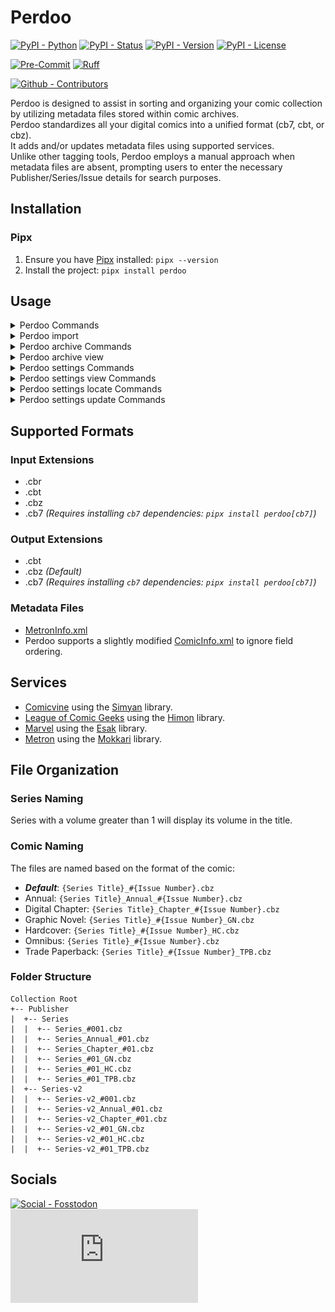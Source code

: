 # Perdoo

[![PyPI - Python](https://img.shields.io/pypi/pyversions/Perdoo.svg?logo=PyPI&label=Python&style=flat-square)](https://pypi.python.org/pypi/Perdoo/)
[![PyPI - Status](https://img.shields.io/pypi/status/Perdoo.svg?logo=PyPI&label=Status&style=flat-square)](https://pypi.python.org/pypi/Perdoo/)
[![PyPI - Version](https://img.shields.io/pypi/v/Perdoo.svg?logo=PyPI&label=Version&style=flat-square)](https://pypi.python.org/pypi/Perdoo/)
[![PyPI - License](https://img.shields.io/pypi/l/Perdoo.svg?logo=PyPI&label=License&style=flat-square)](https://opensource.org/licenses/MIT)

[![Pre-Commit](https://img.shields.io/badge/pre--commit-enabled-brightgreen?logo=pre-commit&style=flat-square)](https://github.com/pre-commit/pre-commit)
[![Ruff](https://img.shields.io/badge/ruff-enabled-brightgreen?logo=ruff&style=flat-square)](https://github.com/astral-sh/ruff)

[![Github - Contributors](https://img.shields.io/github/contributors/Buried-In-Code/Perdoo.svg?logo=Github&label=Contributors&style=flat-square)](https://github.com/Buried-In-Code/Perdoo/graphs/contributors)

Perdoo is designed to assist in sorting and organizing your comic collection by utilizing metadata files stored within comic archives.\
Perdoo standardizes all your digital comics into a unified format (cb7, cbt, or cbz).\
It adds and/or updates metadata files using supported services.\
Unlike other tagging tools, Perdoo employs a manual approach when metadata files are absent, prompting users to enter the necessary Publisher/Series/Issue details for search purposes.

## Installation

### Pipx

1. Ensure you have [Pipx](https://pipxproject.github.io/pipx/) installed: `pipx --version`
2. Install the project: `pipx install perdoo`

## Usage

<details><summary>Perdoo Commands</summary>

  <!-- RICH-CODEX hide_command: true -->
  ![`uv run Perdoo --help`](docs/img/perdoo-commands.svg)

</details>
<details><summary>Perdoo import</summary>

  <!-- RICH-CODEX hide_command: true -->
  ![`uv run Perdoo import --help`](docs/img/perdoo-import.svg)

</details>
<details><summary>Perdoo archive Commands</summary>

  <!-- RICH-CODEX hide_command: true -->
  ![`uv run Perdoo archive --help`](docs/img/perdoo-archive-commands.svg)

</details>
<details><summary>Perdoo archive view</summary>

  <!-- RICH-CODEX hide_command: true -->
  ![`uv run Perdoo archive view --help`](docs/img/perdoo-archive-view.svg)

</details>
<details><summary>Perdoo settings Commands</summary>

  <!-- RICH-CODEX hide_command: true -->
  ![`uv run Perdoo settings --help`](docs/img/perdoo-settings.svg)

</details>
<details><summary>Perdoo settings view Commands</summary>

  <!-- RICH-CODEX hide_command: true -->
  ![`uv run Perdoo settings view --help`](docs/img/perdoo-settings-view.svg)

</details>
<details><summary>Perdoo settings locate Commands</summary>

  <!-- RICH-CODEX hide_command: true -->
  ![`uv run Perdoo settings locate --help`](docs/img/perdoo-settings-locate.svg)

</details>
<details><summary>Perdoo settings update Commands</summary>

  <!-- RICH-CODEX hide_command: true -->
  ![`uv run Perdoo settings update --help`](docs/img/perdoo-settings-update.svg)

</details>

## Supported Formats

### Input Extensions

- .cbr
- .cbt
- .cbz
- .cb7 _(Requires installing `cb7` dependencies: `pipx install perdoo[cb7]`)_

### Output Extensions

- .cbt
- .cbz _(Default)_
- .cb7 _(Requires installing `cb7` dependencies: `pipx install perdoo[cb7]`)_

### Metadata Files

- [MetronInfo.xml](https://github.com/Metron-Project/metroninfo)
- Perdoo supports a slightly modified [ComicInfo.xml](https://github.com/anansi-project/comicinfo) to ignore field ordering.

## Services

- [Comicvine](https://comicvine.gamespot.com) using the [Simyan](https://github.com/Metron-Project/Simyan) library.
- [League of Comic Geeks](https://leagueofcomicgeeks.com) using the [Himon](https://github.com/Buried-In-Code/Himon) library.
- [Marvel](https://www.marvel.com/comics) using the [Esak](https://github.com/Metron-Project/Esak) library.
- [Metron](https://metron.cloud) using the [Mokkari](https://github.com/Metron-Project/Mokkari) library.

## File Organization

### Series Naming

Series with a volume greater than 1 will display its volume in the title.

### Comic Naming

The files are named based on the format of the comic:

- **_Default_**: `{Series Title}_#{Issue Number}.cbz`
- Annual: `{Series Title}_Annual_#{Issue Number}.cbz`
- Digital Chapter: `{Series Title}_Chapter_#{Issue Number}.cbz`
- Graphic Novel: `{Series Title}_#{Issue Number}_GN.cbz`
- Hardcover: `{Series Title}_#{Issue Number}_HC.cbz`
- Omnibus: `{Series Title}_#{Issue Number}.cbz`
- Trade Paperback: `{Series Title}_#{Issue Number}_TPB.cbz`

### Folder Structure

```
Collection Root
+-- Publisher
|  +-- Series
|  |  +-- Series_#001.cbz
|  |  +-- Series_Annual_#01.cbz
|  |  +-- Series_Chapter_#01.cbz
|  |  +-- Series_#01_GN.cbz
|  |  +-- Series_#01_HC.cbz
|  |  +-- Series_#01_TPB.cbz
|  +-- Series-v2
|  |  +-- Series-v2_#001.cbz
|  |  +-- Series-v2_Annual_#01.cbz
|  |  +-- Series-v2_Chapter_#01.cbz
|  |  +-- Series-v2_#01_GN.cbz
|  |  +-- Series-v2_#01_HC.cbz
|  |  +-- Series-v2_#01_TPB.cbz
```

## Socials

[![Social - Fosstodon](https://img.shields.io/badge/%40BuriedInCode-teal?label=Fosstodon&logo=mastodon&style=for-the-badge)](https://fosstodon.org/@BuriedInCode)\
[![Social - Matrix](https://img.shields.io/matrix/The-Dev-Environment:matrix.org?label=The-Dev-Environment&logo=matrix&style=for-the-badge)](https://matrix.to/#/#The-Dev-Environment:matrix.org)
